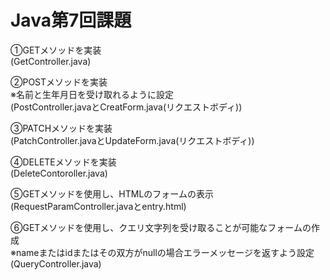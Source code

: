 # Java第7回課題  
①GETメソッドを実装  
(GetController.java)  

②POSTメソッドを実装  
※名前と生年月日を受け取れるように設定  
(PostController.javaとCreatForm.java(リクエストボディ))  

③PATCHメソッドを実装  
(PatchController.javaとUpdateForm.java(リクエストボディ))  

④DELETEメソッドを実装  
(DeleteContoroller.java)  

⑤GETメソッドを使用し、HTMLのフォームの表示  
(RequestParamController.javaとentry.html)  

⑥GETメソッドを使用し、クエリ文字列を受け取ることが可能なフォームの作成  
※nameまたはidまたはその双方がnullの場合エラーメッセージを返すよう設定  
(QueryController.java)
